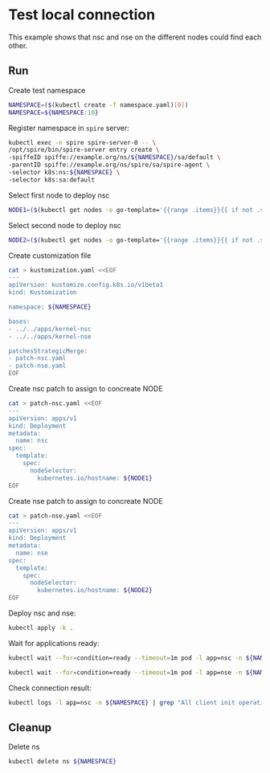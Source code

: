 # Test local connection

This example shows that nsc and nse on the different nodes could find each other.

## Run

Create test namespace

```bash
NAMESPACE=($(kubectl create -f namespace.yaml)[0])
NAMESPACE=${NAMESPACE:10}
```

Register namespace in `spire` server:

```bash
kubectl exec -n spire spire-server-0 -- \
/opt/spire/bin/spire-server entry create \
-spiffeID spiffe://example.org/ns/${NAMESPACE}/sa/default \
-parentID spiffe://example.org/ns/spire/sa/spire-agent \
-selector k8s:ns:${NAMESPACE} \
-selector k8s:sa:default
```

Select first node to deploy nsc
```bash
NODE1=($(kubectl get nodes -o go-template='{{range .items}}{{ if not .spec.taints  }}{{index .metadata.labels "kubernetes.io/hostname"}} {{end}}{{end}}')[0])
```

Select second node to deploy nsc
```bash
NODE2=($(kubectl get nodes -o go-template='{{range .items}}{{ if not .spec.taints  }}{{index .metadata.labels "kubernetes.io/hostname"}} {{end}}{{end}}')[1])
```

Create customization file
```bash
cat > kustomization.yaml <<EOF
---
apiVersion: kustomize.config.k8s.io/v1beta1
kind: Kustomization

namespace: ${NAMESPACE}

bases:
- ../../apps/kernel-nsc
- ../../apps/kernel-nse

patchesStrategicMerge:
- patch-nsc.yaml
- patch-nse.yaml
EOF
```

Create nsc patch to assign to concreate NODE
```bash
cat > patch-nsc.yaml <<EOF
---
apiVersion: apps/v1
kind: Deployment
metadata:
  name: nsc
spec:
  template:
    spec:
      nodeSelector: 
        kubernetes.io/hostname: ${NODE1}
EOF
```
Create nse patch to assign to concreate NODE
```bash
cat > patch-nse.yaml <<EOF
---
apiVersion: apps/v1
kind: Deployment
metadata:
  name: nse
spec:
  template:
    spec:
      nodeSelector: 
        kubernetes.io/hostname: ${NODE2}
EOF
```

Deploy nsc and nse:

```bash
kubectl apply -k .
```

Wait for applications ready:
```bash 
kubectl wait --for=condition=ready --timeout=1m pod -l app=nsc -n ${NAMESPACE}
```
```bash
kubectl wait --for=condition=ready --timeout=1m pod -l app=nse -n ${NAMESPACE}
```

Check connection result:
```bash
kubectl logs -l app=nsc -n ${NAMESPACE} | grep "All client init operations are done."

```

## Cleanup

Delete ns
```bash
kubectl delete ns ${NAMESPACE}
```

